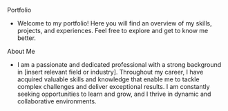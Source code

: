 Portfolio
- Welcome to my portfolio! Here you will find an overview of my skills, projects, and experiences. Feel free to explore and get to know me better.

About Me
- I am a passionate and dedicated professional with a strong background in [insert relevant field or industry]. Throughout my career, I have acquired valuable skills and knowledge that enable me to tackle complex challenges and deliver exceptional results. I am constantly seeking opportunities to learn and grow, and I thrive in dynamic and collaborative environments.

